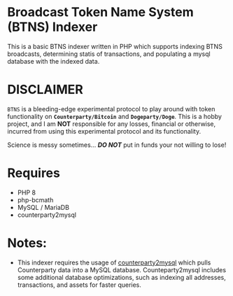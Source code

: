 # Broadcast Token Name System (BTNS) Indexer

This is a basic BTNS indexer written in PHP which supports indexing BTNS broadcasts, determining statis of transactions, and populating a mysql database with the indexed data.

# DISCLAIMER

`BTNS` is a bleeding-edge experimental protocol to play around with token functionality on **`Counterparty/Bitcoin`** and **`Dogeparty/Doge`**. This is a hobby project, and  I am **NOT** responsible for any losses, financial or otherwise, incurred from using this experimental protocol and its functionality. 

Science is messy sometimes... _**DO NOT**_ put in funds your not willing to lose!

# Requires
- PHP 8
- php-bcmath
- MySQL / MariaDB
- counterparty2mysql

# Notes: 
- This indexer requires the usage of [counterparty2mysql](https://github.com/jdogresorg/counterparty2mysql) which pulls Counterparty data into a MySQL database. Counteparty2mysql includes some additional database optimizations, such as indexing all addresses, transactions, and assets for faster queries.
